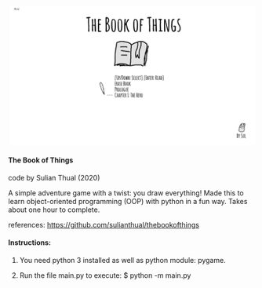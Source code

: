 
![alt text](screenshot.png?raw=true "Screenshot")

<h4>The Book of Things</h4>

code by Sulian Thual (2020)

A simple adventure game with a twist: you draw everything! Made this to learn object-oriented programming (OOP) with python in a fun way. Takes about one hour to complete.


references: https://github.com/sulianthual/thebookofthings

<h4>Instructions:</h4> 

1) You need python 3 installed as well as python module: pygame. 


2) Run the file main.py to execute: $ python -m main.py


